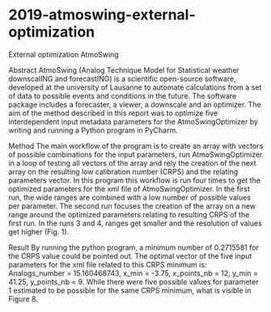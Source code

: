 # 2019-atmoswing-external-optimization
External optimization AtmoSwing

Abstract
AtmoSwing (Analog Technique Model for Statistical weather downscalING and forecastING) is a
scientific open-source software, developed at the university of Lausanne to automate calculations from
a set of data to possible events and conditions in the future. The software package includes a forecaster,
a viewer, a downscale and an optimizer. The aim of the method described in this report was to optimize
five interdependent input metadata parameters for the AtmoSwingOptimizer by writing and running a
Python program in PyCharm.

Method
The main workflow of the program is to create an array with vectors of possible combinations
for the input parameters, run AtmoSwingOptimizer in a loop of testing all vectors of the array
and rely the creation of the next array on the resulting low calibration number (CRPS) and the
relating parameters vector. In this program this workflow is run four times to get the optimized
parameters for the xml file of AtmoSwingOptimizer. In the first run, the wide ranges are
combined with a low number of possible values per parameter. The second run focuses the
creation of the array on a new range around the optimized parameters relating to resulting
CRPS of the first run. In the runs 3 and 4, ranges get smaller and the resolution of values get
higher (Fig. 1).

Result
By running the python program, a minimum number of 0.2715581 for the CRPS value could
be pointed out. The optimal vector of the five input parameters for the xml file related to this
CRPS minimum is: Analogs_number = 15.160468743, x_min = -3.75, x_points_nb = 12, y_min
= 41.25, y_points_nb = 9. While there were five possible values for parameter 1 estimated to
be possible for the same CRPS minimum, what is visible in Figure 8.
